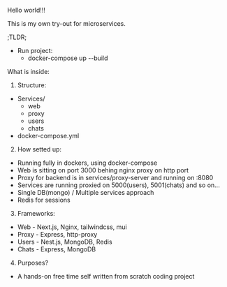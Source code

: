 Hello world!!!

This is my own try-out for microservices.

;TLDR;

- Run project:
  - docker-compose up --build

What is inside:

1. Structure:

- Services/
  - web
  - proxy
  - users
  - chats
- docker-compose.yml

2. How setted up:

- Running fully in dockers, using docker-compose
- Web is sitting on port 3000 behing nginx proxy on http port
- Proxy for backend is in services/proxy-server and running on :8080
- Services are running proxied on 5000(users), 5001(chats) and so on...
- Single DB(mongo) / Multiple services approach
- Redis for sessions

3. Frameworks:

- Web - Next.js, Nginx, tailwindcss, mui
- Proxy - Express, http-proxy
- Users - Nest.js, MongoDB, Redis
- Chats - Express, MongoDB

4. Purposes?

- A hands-on free time self written from scratch coding project
